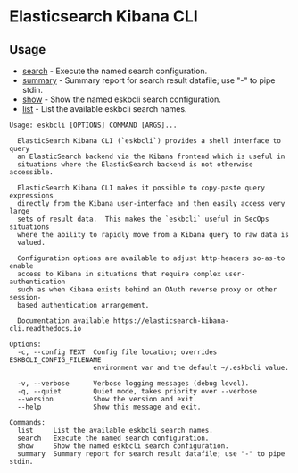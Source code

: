 # Elasticsearch Kibana CLI

## Usage
* [search](/docs/usage/search) - Execute the named search configuration.
* [summary](/docs/usage/summary) - Summary report for search result datafile; use "-" to pipe stdin.
* [show](/docs/usage/show) - Show the named eskbcli search configuration.
* [list](/docs/usage/list) - List the available eskbcli search names.

```shell
Usage: eskbcli [OPTIONS] COMMAND [ARGS]...

  ElasticSearch Kibana CLI (`eskbcli`) provides a shell interface to query
  an ElasticSearch backend via the Kibana frontend which is useful in
  situations where the ElasticSearch backend is not otherwise accessible.

  ElasticSearch Kibana CLI makes it possible to copy-paste query expressions
  directly from the Kibana user-interface and then easily access very large
  sets of result data.  This makes the `eskbcli` useful in SecOps situations
  where the ability to rapidly move from a Kibana query to raw data is
  valued.

  Configuration options are available to adjust http-headers so-as-to enable
  access to Kibana in situations that require complex user-authentication
  such as when Kibana exists behind an OAuth reverse proxy or other session-
  based authentication arrangement.

  Documentation available https://elasticsearch-kibana-cli.readthedocs.io

Options:
  -c, --config TEXT  Config file location; overrides ESKBCLI_CONFIG_FILENAME
                     environment var and the default ~/.eskbcli value.

  -v, --verbose      Verbose logging messages (debug level).
  -q, --quiet        Quiet mode, takes priority over --verbose
  --version          Show the version and exit.
  --help             Show this message and exit.

Commands:
  list     List the available eskbcli search names.
  search   Execute the named search configuration.
  show     Show the named eskbcli search configuration.
  summary  Summary report for search result datafile; use "-" to pipe stdin.
```